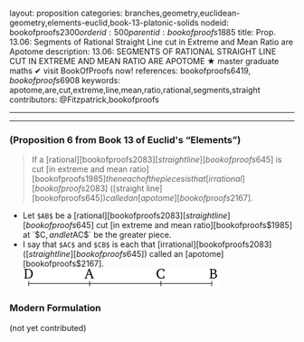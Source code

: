 layout: proposition
categories: branches,geometry,euclidean-geometry,elements-euclid,book-13-platonic-solids
nodeid: bookofproofs$2300
orderid: 500
parentid: bookofproofs$1885
title: Prop. 13.06: Segments of Rational Straight Line cut in Extreme and Mean Ratio are Apotome
description: 13.06: SEGMENTS OF RATIONAL STRAIGHT LINE CUT IN EXTREME AND MEAN RATIO ARE APOTOME &#9733; master graduate maths &#10004; visit BookOfProofs now!
references: bookofproofs$6419,bookofproofs$6908
keywords: apotome,are,cut,extreme,line,mean,ratio,rational,segments,straight
contributors: @Fitzpatrick,bookofproofs

---


---

### (Proposition 6 from Book 13 of Euclid's “Elements”)

> If a [rational][bookofproofs$2083] [straight line][bookofproofs$645] is cut [in extreme and mean ratio][bookofproofs$1985] then each of the pieces is that [irrational][bookofproofs$2083] ([straight line][bookofproofs$645]) called an [apotome][bookofproofs$2167].
* Let `$AB$` be a [rational][bookofproofs$2083] [straight line][bookofproofs$645] cut [in extreme and mean ratio][bookofproofs$1985] at `$C$`, and let `$AC$` be the greater piece.
* I say that `$AC$` and `$CB$` is each that [irrational][bookofproofs$2083] ([straight line][bookofproofs$645]) called an [apotome][bookofproofs$2167].
![fig06e](https://github.com/bookofproofs/bookofproofs.github.io/blob/main/_sources/_assets/images/euclid/Book13/fig06e.png?raw=true)



### Modern Formulation

(not yet contributed)
